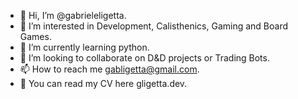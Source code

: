 - 👋 Hi, I’m @gabrieleligetta.
- 👀 I’m interested in Development, Calisthenics, Gaming and Board Games.
- 🌱 I’m currently learning python.
- 💞️ I’m looking to collaborate on D&D projects or Trading Bots.
- 📫 How to reach me gabligetta@gmail.com.
- 🦄 You can read my CV here gligetta.dev.

<!---
gabrieleligetta/gabrieleligetta is a ✨ special ✨ repository because its `README.md` (this file) appears on your GitHub profile.
You can click the Preview link to take a look at your changes.
--->
